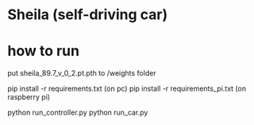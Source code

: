 # Sheila (self-driving car)

# how to run
put sheila_89.7_v_0_2.pt.pth to /weights folder

pip install -r requirements.txt  (on pc)
pip install -r requirements_pi.txt (on raspberry pi)

python run_controller.py
python run_car.py
